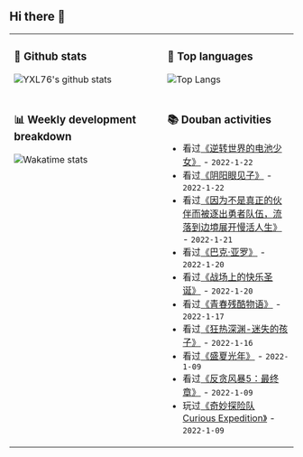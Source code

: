 ## Hi there 👋

<table>
<tr>
<td valign="top" width="54%">

### 🔭 Github stats

![YXL76's github stats](https://github-readme-stats.yxl76.vercel.app/api?username=YXL76&count_private=true&show_icons=true&include_all_commits=true&theme=prussian&line_height=28&disable_animations=true)

</td>

<td valign="top" width="46%">

### 🌱 Top languages

![Top Langs](https://github-readme-stats.yxl76.vercel.app/api/top-langs/?username=YXL76&layout=compact&theme=prussian&langs_count=8&hide=HTML,CSS,SCSS)

</td>
</tr>
<tr>
<td valign="top" width="54%">

### 📊 Weekly development breakdown

![Wakatime stats](https://github-readme-stats.yxl76.vercel.app/api/wakatime?username=YXL76&layout=compact&theme=prussian)


</td>
<td valign="top" width="46%">

### 📚 Douban activities

- 看过[《逆转世界的电池少女》](http://movie.douban.com/subject/35421734/) - `2022-1-22`
- 看过[《阴阳眼见子》](http://movie.douban.com/subject/35404363/) - `2022-1-22`
- 看过[《因为不是真正的伙伴而被逐出勇者队伍，流落到边境展开慢活人生》](http://movie.douban.com/subject/35257616/) - `2022-1-21`
- 看过[《巴克·亚罗》](http://movie.douban.com/subject/34937955/) - `2022-1-20`
- 看过[《战场上的快乐圣诞》](http://movie.douban.com/subject/1303535/) - `2022-1-20`
- 看过[《青春残酷物语》](http://movie.douban.com/subject/1303691/) - `2022-1-17`
- 看过[《狂热深渊-迷失的孩子》](http://movie.douban.com/subject/35510775/) - `2022-1-16`
- 看过[《盛夏光年》](http://movie.douban.com/subject/1914831/) - `2022-1-09`
- 看过[《反贪风暴5：最终章》](http://movie.douban.com/subject/32579501/) - `2022-1-09`
- 玩过[《奇妙探险队 Curious Expedition》](http://www.douban.com/game/26411767/) - `2022-1-09`

</td>
</tr>
</table>

<!--
**YXL76/YXL76** is a ✨ _special_ ✨ repository because its `README.md` (this file) appears on your GitHub profile.

Here are some ideas to get you started:

- 🔭 I’m currently working on ...
- 🌱 I’m currently learning ...
- 👯 I’m looking to collaborate on ...
- 🤔 I’m looking for help with ...
- 💬 Ask me about ...
- 📫 How to reach me: ...
- 😄 Pronouns: ...
- ⚡ Fun fact: ...
-->
